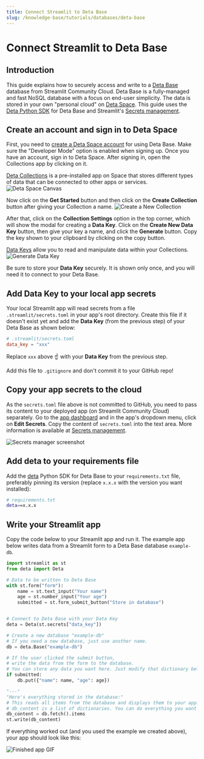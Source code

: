 ```yaml
---
title: Connect Streamlit to Deta Base
slug: /knowledge-base/tutorials/databases/deta-base
---
```


# Connect Streamlit to Deta Base

## Introduction

This guide explains how to securely access and write to a [Deta Base](https://deta.space/docs/en/reference/base/about) database from Streamlit Community Cloud. Deta Base is a fully-managed and fast NoSQL database with a focus on end-user simplicity. The data is stored in your own "personal cloud" on [Deta Space](https://deta.space/developers). This guide uses the [Deta Python SDK](https://github.com/deta/deta-python) for Deta Base and Streamlit's [Secrets management](https://www.notion.so/streamlit-community-cloud/deploy-your-app/secrets-management).

## Create an account and sign in to Deta Space

First, you need to [create a Deta Space account](https://deta.space/signup?dev_mode=true) for using Deta Base. Make sure the "Developer Mode" option is enabled when signing up. Once you have an account, sign in to Deta Space. After signing in, open the Collections app by clicking on it.

[Deta Collections](https://deta.space/manual/features/collections#what-are-collections) is a pre-installed app on Space that stores different types of data that can be connected to other apps or services.
<Image alt="Deta Space Canvas" src="/images/databases/deta-1.png" caption="Deta Space Canvas" />

Now click on the **Get Started** button and then click on the **Create Collection** button after giving your Collection a name.
<Image alt="Create a New Collection" src="/images/databases/deta-2.png" caption="Create a New Collection" />

After that, click on the **Collection Settings** option in the top corner, which will show the modal for creating a **Data Key**. Click on the **Create New Data Key** button, then give your key a name, and click the **Generate** button. Copy the key shown to your clipboard by clicking on the copy button.

[Data Keys](https://deta.space/docs/en/basics/extending_apps#data-keys) allow you to read and manipulate data within your Collections.
<Image alt="Generate Data Key" src="/images/databases/deta-3.png" caption="Generate Data Key" />

Be sure to store your **Data Key** securely. It is shown only once, and you will need it to connect to your Deta Base.

## Add Data Key to your local app secrets

Your local Streamlit app will read secrets from a file `.streamlit/secrets.toml` in your app's root directory. Create this file if it doesn't exist yet and add the **Data Key** (from the previous step) of your Deta Base as shown below:

```toml
# .streamlit/secrets.toml
data_key = "xxx"
```

Replace `xxx` above ☝️ with your **Data Key** from the previous step.

<Important>

Add this file to `.gitignore` and don't commit it to your GitHub repo!

</Important>

## Copy your app secrets to the cloud

As the `secrets.toml` file above is not committed to GitHub, you need to pass its content to your deployed app (on Streamlit Community Cloud) separately. Go to the [app dashboard](https://share.streamlit.io/) and in the app's dropdown menu, click on **Edit Secrets**. Copy the content of `secrets.toml` into the text area. More information is available at [Secrets management](/streamlit-community-cloud/deploy-your-app/secrets-management).

![Secrets manager screenshot](/images/databases/edit-secrets.png)

## Add deta to your requirements file

Add the [deta](https://github.com/deta/deta-python) Python SDK for Deta Base to your `requirements.txt` file, preferably pinning its version (replace `x.x.x` with the version you want installed):

```bash
# requirements.txt
deta==x.x.x
```

## Write your Streamlit app

Copy the code below to your Streamlit app and run it. The example app below writes data from a Streamlit form to a Deta Base database `example-db`.

```python
import streamlit as st
from deta import Deta

# Data to be written to Deta Base
with st.form("form"):
    name = st.text_input("Your name")
    age = st.number_input("Your age")
    submitted = st.form_submit_button("Store in database")


# Connect to Deta Base with your Data Key
deta = Deta(st.secrets["data_key"])

# Create a new database "example-db"
# If you need a new database, just use another name.
db = deta.Base("example-db")

# If the user clicked the submit button,
# write the data from the form to the database.
# You can store any data you want here. Just modify that dictionary below (the entries between the {}).
if submitted:
    db.put({"name": name, "age": age})

"---"
"Here's everything stored in the database:"
# This reads all items from the database and displays them to your app.
# db_content is a list of dictionaries. You can do everything you want with it.
db_content = db.fetch().items
st.write(db_content)
```

If everything worked out (and you used the example we created above), your app should look like this:

![Finished app GIF](/images/databases/deta_app.gif)
